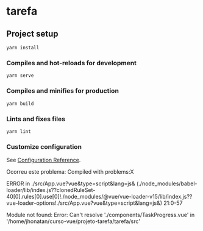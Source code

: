 # tarefa

## Project setup
```
yarn install
```

### Compiles and hot-reloads for development
```
yarn serve
```

### Compiles and minifies for production
```
yarn build
```

### Lints and fixes files
```
yarn lint
```

### Customize configuration
See [Configuration Reference](https://cli.vuejs.org/config/).


Ocorreu este problema:
Compiled with problems:X

ERROR in ./src/App.vue?vue&type=script&lang=js& (./node_modules/babel-loader/lib/index.js??clonedRuleSet-40[0].rules[0].use[0]!./node_modules/@vue/vue-loader-v15/lib/index.js??vue-loader-options!./src/App.vue?vue&type=script&lang=js&) 21:0-57

Module not found: Error: Can't resolve './components/TaskProgress.vue' in '/home/jhonatan/curso-vue/projeto-tarefa/tarefa/src'
